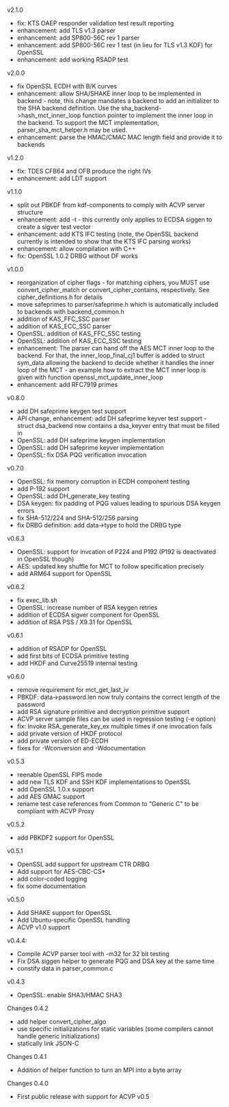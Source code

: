 v2.1.0
- fix: KTS OAEP responder validation test result reporting
- enhancement: add TLS v1.3 parser
- enhancement: add SP800-56C rev 1 parser
- enhancement: add SP800-56C rev 1 test (in lieu for TLS v1.3 KDF) for OpenSSL
- enhancement: add working RSADP test

v2.0.0
- fix OpenSSL ECDH with B/K curves
- enhancement: allow SHA/SHAKE inner loop to be implemented in backend - note, this change mandates a backend to add an initializer to the SHA backend definition. Use the sha_backend->hash_mct_inner_loop function pointer to implement the inner loop in the backend. To support the MCT implementation, parser_sha_mct_helper.h may be used.
- enhancement: parse the HMAC/CMAC MAC length field and provide it to backends

v1.2.0
- fix: TDES CFB64 and OFB produce the right IVs
- enhancement: add LDT support

v1.1.0
- split out PBKDF from kdf-components to comply with ACVP server structure
- enhancement: add -t - this currently only applies to ECDSA siggen to create a sigver test vector
- enhancement: add KTS IFC testing (note, the OpenSSL backend currently is intended to show that the KTS IFC parsing works)
- enhancement: allow compilation with C++
- fix: OpenSSL 1.0.2 DRBG without DF works

v1.0.0
- reorganization of cipher flags - for matching ciphers, you MUST use convert_cipher_match or convert_cipher_contains, respectively. See cipher_definitions.h for details
- move safeprimes to parser/safeprime.h which is automatically included to backends with backend_common.h
- addition of KAS_FFC_SSC parser
- addition of KAS_ECC_SSC parser
- OpenSSL: addition of KAS_FFC_SSC testing
- OpenSSL: addition of KAS_ECC_SSC testing
- enhancement: The parser can hand off the AES MCT inner loop to the backend. For that, the inner_loop_final_cj1 buffer is added to struct sym_data allowing the backend to decide whether it handles the inner loop of the MCT - an example how to extract the MCT inner loop is given with function openssl_mct_update_inner_loop
- enhancement: add RFC7919 primes

v0.8.0
- add DH safeprime keygen test support
- API change, enhancement: add DH safeprime keyver test support - struct dsa_backend now contains a dsa_keyver entry that must be filled in
- OpenSSL: add DH safeprime keygen implementation
- OpenSSL: add DH safeprime keyver implementation
- OpenSSL: fix DSA PQG verification invocation

v0.7.0
- OpenSSL: fix memory corruption in ECDH component testing
- add P-192 support
- OpenSSL: add DH_generate_key testing
- DSA keygen: fix padding of PQG values leading to spurious DSA keygen errors
- fix SHA-512/224 and SHA-512/256 parsing
- fix DRBG definition: add data->type to hold the DRBG type

v0.6.3
- OpenSSL: support for invcation of P224 and P192 (P192 is deactivated in OpenSSL though)
- AES: updated key shuffle for MCT to follow specification precisely
- add ARM64 support for OpenSSL

v0.6.2
- fix exec_lib.sh
- OpenSSL: increase number of RSA keygen retries
- addition of ECDSA sigver component for OpenSSL
- addition of RSA PSS / X9.31 for OpenSSL

v0.6.1
- addition of RSADP for OpenSSL
- add first bits of ECDSA primitive testing
- add HKDF and Curve25519 internal testing

v0.6.0
- remove requirement for mct_get_last_iv
- PBKDF: data->password.len now truly contains the correct length of the password
- add RSA signature primitive and decryption primitive support
- ACVP server sample files can be used in regression testing (-e option)
- fix: Invoke RSA_generate_key_ex multiple times if one invocation fails
- add private version of HKDF protocol
- add private version of ED-ECDH
- fixes for -Wconversion and -Wdocumentation

v0.5.3
- reenable OpenSSL FIPS mode
- add new TLS KDF and SSH KDF implementations to OpenSSL
- add OpenSSL 1.0.x support
- add AES GMAC support
- rename test case references from Common to "Generic C" to be compliant with
  ACVP Proxy

v0.5.2
- add PBKDF2 support for OpenSSL

v0.5.1
- OpenSSL add support for upstream CTR DRBG
- Add support for AES-CBC-CS*
- add color-coded logging
- fix some documentation

v0.5.0
- Add SHAKE support for OpenSSL
- Add Ubuntu-specific OpenSSL handling
- ACVP v1.0 support

v0.4.4:
- Compile ACVP parser tool with -m32 for 32 bit testing
- Fix DSA siggen helper to generate PQG and DSA key at the same time
- constify data in parser_common.c

v0.4.3
- OpenSSL: enable SHA3/HMAC SHA3

Changes 0.4.2
- add helper convert_cipher_algo
- use specific initializations for static variables (some compilers cannot handle generic initializations)
- statically link JSON-C

Changes 0.4.1
 * Addition of helper function to turn an MPI into a byte array

Changes 0.4.0
 * First public release with support for ACVP v0.5
